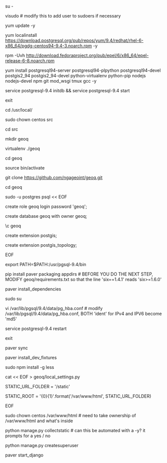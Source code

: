 su -

visudo # modify this to add user to sudoers if necessary

yum update -y

yum localinstall https://download.postgresql.org/pub/repos/yum/9.4/redhat/rhel-6-x86_64/pgdg-centos94-9.4-3.noarch.rpm -y

rpm -Uvh http://download.fedoraproject.org/pub/epel/6/x86_64/epel-release-6-8.noarch.rpm

yum install postgresql94-server postgresql94-plpython postgresql94-devel postgis2_94 postgis2_94-devel python-virtualenv python-pip nodejs nodejs-devel npm git mod_wsgi tmux gcc -y

service postgresql-9.4 initdb && service postgresql-9.4 start

exit

cd /usr/local/

sudo chown centos src

cd src

mkdir geoq

virtualenv ./geoq

cd geoq

source bin/activate

git clone https://github.com/ngageoint/geoq.git

cd geoq

sudo -u postgres psql << EOF

create role geoq login password 'geoq';

create database geoq with owner geoq;

\c geoq

create extension postgis;

create extension postgis_topology;

EOF

export PATH=$PATH:/usr/pgsql-9.4/bin

pip install paver packaging appdirs # BEFORE YOU DO THE NEXT STEP, MODIFY geoq/requirements.txt so that the line 'six==1.4.1' reads 'six>=1.6.0'

paver install_dependencies

sudo su

vi /var/lib/pgsql/9.4/data/pg_hba.conf # modify /var/lib/pgsql/9.4/data/pg_hba.conf, BOTH 'ident' for IPv4 and IPV6 become 'md5'

service postgresql-9.4 restart

exit

paver sync

paver install_dev_fixtures

sudo npm install -g less

cat << EOF > geoq/local_settings.py

STATIC_URL_FOLDER = '/static'

STATIC_ROOT = '{0}{1}'.format('/var/www/html', STATIC_URL_FOLDER)

EOF

sudo chown centos /var/www/html # need to take ownership of /var/www/html and what's inside

python manage.py collectstatic # can this be automated with a -y? it prompts for a yes / no

python manage.py createsuperuser

paver start_django
